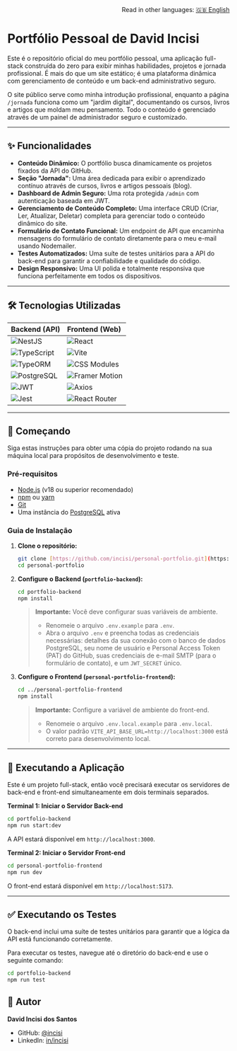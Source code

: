 <div align="right">
  Read in other languages: <a href="./README.md">🇬🇧 English</a>
</div>

# Portfólio Pessoal de David Incisi

Este é o repositório oficial do meu portfólio pessoal, uma aplicação full-stack construída do zero para exibir minhas habilidades, projetos e jornada profissional. É mais do que um site estático; é uma plataforma dinâmica com gerenciamento de conteúdo e um back-end administrativo seguro.

O site público serve como minha introdução profissional, enquanto a página `/jornada` funciona como um "jardim digital", documentando os cursos, livros e artigos que moldam meu pensamento. Todo o conteúdo é gerenciado através de um painel de administrador seguro e customizado.

---

## ✨ Funcionalidades

- **Conteúdo Dinâmico:** O portfólio busca dinamicamente os projetos fixados da API do GitHub.
- **Seção "Jornada":** Uma área dedicada para exibir o aprendizado contínuo através de cursos, livros e artigos pessoais (blog).
- **Dashboard de Admin Seguro:** Uma rota protegida `/admin` com autenticação baseada em JWT.
- **Gerenciamento de Conteúdo Completo:** Uma interface CRUD (Criar, Ler, Atualizar, Deletar) completa para gerenciar todo o conteúdo dinâmico do site.
- **Formulário de Contato Funcional:** Um endpoint de API que encaminha mensagens do formulário de contato diretamente para o meu e-mail usando Nodemailer.
- **Testes Automatizados:** Uma suíte de testes unitários para a API do back-end para garantir a confiabilidade e qualidade do código.
- **Design Responsivo:** Uma UI polida e totalmente responsiva que funciona perfeitamente em todos os dispositivos.

---

## 🛠️ Tecnologias Utilizadas

| Backend (API) | Frontend (Web) |
| :--- | :--- |
| ![NestJS](https://img.shields.io/badge/-NestJS-E0234E?style=for-the-badge&logo=nestjs&logoColor=white) | ![React](https://img.shields.io/badge/-React-61DAFB?style=for-the-badge&logo=react&logoColor=white) |
| ![TypeScript](https://img.shields.io/badge/-TypeScript-3178C6?style=for-the-badge&logo=typescript&logoColor=white) | ![Vite](https://img.shields.io/badge/-Vite-646CFF?style=for-the-badge&logo=vite&logoColor=white) |
| ![TypeORM](https://img.shields.io/badge/-TypeORM-E0234E?style=for-the-badge) | ![CSS Modules](https://img.shields.io/badge/-CSS_Modules-000000?style=for-the-badge&logo=css-modules&logoColor=white) |
| ![PostgreSQL](https://img.shields.io/badge/-PostgreSQL-4169E1?style=for-the-badge&logo=postgresql&logoColor=white) | ![Framer Motion](https://img.shields.io/badge/-Framer_Motion-0055FF?style=for-the-badge&logo=framer&logoColor=white) |
| ![JWT](https://img.shields.io/badge/-JSON_Web_Tokens-000000?style=for-the-badge&logo=jsonwebtokens&logoColor=white) | ![Axios](https://img.shields.io/badge/-Axios-5A29E4?style=for-the-badge&logo=axios&logoColor=white) |
| ![Jest](https://img.shields.io/badge/-Jest-C21325?style=for-the-badge&logo=jest&logoColor=white) | ![React Router](https://img.shields.io/badge/-React_Router-CA4245?style=for-the-badge&logo=react-router&logoColor=white) |

---

## 🚀 Começando

Siga estas instruções para obter uma cópia do projeto rodando na sua máquina local para propósitos de desenvolvimento e teste.

### Pré-requisitos

- [Node.js](https://nodejs.org/) (v18 ou superior recomendado)
- [npm](https://www.npmjs.com/) ou [yarn](https://yarnpkg.com/)
- [Git](https://git-scm.com/)
- Uma instância do [PostgreSQL](https://www.postgresql.org/) ativa

### Guia de Instalação

1.  **Clone o repositório:**

    ```bash
    git clone [https://github.com/incisi/personal-portfolio.git](https://github.com/incisi/personal-portfolio.git)
    cd personal-portfolio
    ```

2.  **Configure o Backend (`portfolio-backend`):**

    ```bash
    cd portfolio-backend
    npm install
    ```

    > **Importante:** Você deve configurar suas variáveis de ambiente.
    >
    > -   Renomeie o arquivo `.env.example` para `.env`.
    > -   Abra o arquivo `.env` e preencha todas as credenciais necessárias: detalhes da sua conexão com o banco de dados PostgreSQL, seu nome de usuário e Personal Access Token (PAT) do GitHub, suas credenciais de e-mail SMTP (para o formulário de contato), e um `JWT_SECRET` único.

3.  **Configure o Frontend (`personal-portfolio-frontend`):**

    ```bash
    cd ../personal-portfolio-frontend
    npm install
    ```

    > **Importante:** Configure a variável de ambiente do front-end.
    >
    > -   Renomeie o arquivo `.env.local.example` para `.env.local`.
    > -   O valor padrão `VITE_API_BASE_URL=http://localhost:3000` está correto para desenvolvimento local.

---

## 🏃 Executando a Aplicação

Este é um projeto full-stack, então você precisará executar os servidores de back-end e front-end simultaneamente em dois terminais separados.

**Terminal 1: Iniciar o Servidor Back-end**

```bash
cd portfolio-backend
npm run start:dev
```

A API estará disponível em `http://localhost:3000`.

**Terminal 2: Iniciar o Servidor Front-end**

```bash
cd personal-portfolio-frontend
npm run dev
```

O front-end estará disponível em `http://localhost:5173`.

---

## ✅ Executando os Testes

O back-end inclui uma suíte de testes unitários para garantir que a lógica da API está funcionando corretamente.

Para executar os testes, navegue até o diretório do back-end e use o seguinte comando:

```bash
cd portfolio-backend
npm run test
```

## 👤 Autor

**David Incisi dos Santos**

-   GitHub: [@incisi](https://github.com/incisi)
-   LinkedIn: [in/incisi](https://linkedin.com/in/incisi)